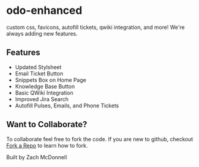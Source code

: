 # odo-enhanced
custom css, favicons, autofill tickets, qwiki integration, and more! We're always adding new features.

## Features

* Updated Stylsheet
* Email Ticket Button
* Snippets Box on Home Page
* Knowledge Base Button
* Basic QWiki Integration
* Improved Jira Search
* Autofill Pulses, Emails, and Phone Tickets

## Want to Collaborate?

To collaborate feel free to fork the code. If you are new to github, checkout [Fork a Repo](https://help.github.com/articles/fork-a-repo/) to learn how to fork.

Built by Zach McDonnell
